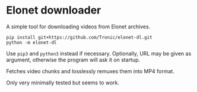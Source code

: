# Elonet downloader

A simple tool for downloading videos from Elonet archives.

```
pip install git+https://github.com/Tronic/elonet-dl.git
python -m elonet-dl
```

Use `pip3` and `python3` instead if necessary. Optionally, URL may be given as argument, otherwise the program will ask it on startup.

Fetches video chunks and losslessly remuxes them into MP4 format.

Only very minimally tested but seems to work.
